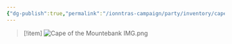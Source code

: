 ```yaml
---
{"dg-publish":true,"permalink":"/ionntras-campaign/party/inventory/cape-of-the-mountebank/","created":"","updated":""}
---
```



>[!item]
>![Cape of the Mountebank IMG.png](/img/user/z_Assets/Cape%20of%20the%20Mountebank%20IMG.png)